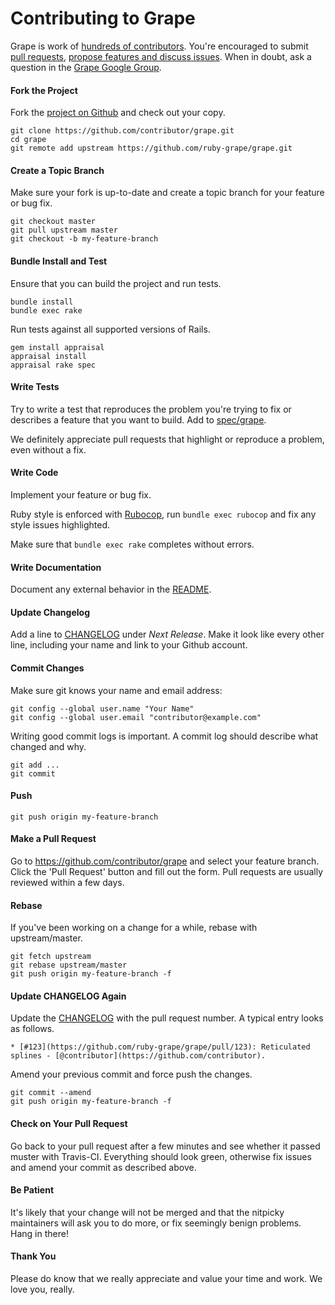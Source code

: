 # Contributing to Grape

Grape is work of [hundreds of contributors](https://github.com/ruby-grape/grape/graphs/contributors). You're encouraged to submit [pull requests](https://github.com/ruby-grape/grape/pulls), [propose features and discuss issues](https://github.com/ruby-grape/grape/issues). When in doubt, ask a question in the [Grape Google Group](http://groups.google.com/group/ruby-grape).

#### Fork the Project

Fork the [project on Github](https://github.com/ruby-grape/grape) and check out your copy.

```
git clone https://github.com/contributor/grape.git
cd grape
git remote add upstream https://github.com/ruby-grape/grape.git
```

#### Create a Topic Branch

Make sure your fork is up-to-date and create a topic branch for your feature or bug fix.

```
git checkout master
git pull upstream master
git checkout -b my-feature-branch
```

#### Bundle Install and Test

Ensure that you can build the project and run tests.

```
bundle install
bundle exec rake
```

Run tests against all supported versions of Rails.

```
gem install appraisal
appraisal install
appraisal rake spec
```

#### Write Tests

Try to write a test that reproduces the problem you're trying to fix or describes a feature that you want to build. Add to [spec/grape](spec/grape).

We definitely appreciate pull requests that highlight or reproduce a problem, even without a fix.

#### Write Code

Implement your feature or bug fix.

Ruby style is enforced with [Rubocop](https://github.com/bbatsov/rubocop), run `bundle exec rubocop` and fix any style issues highlighted.

Make sure that `bundle exec rake` completes without errors.

#### Write Documentation

Document any external behavior in the [README](README.md).

#### Update Changelog

Add a line to [CHANGELOG](CHANGELOG.md) under _Next Release_. Make it look like every other line, including your name and link to your Github account.

#### Commit Changes

Make sure git knows your name and email address:

```
git config --global user.name "Your Name"
git config --global user.email "contributor@example.com"
```

Writing good commit logs is important. A commit log should describe what changed and why.

```
git add ...
git commit
```

#### Push

```
git push origin my-feature-branch
```

#### Make a Pull Request

Go to https://github.com/contributor/grape and select your feature branch. Click the 'Pull Request' button and fill out the form. Pull requests are usually reviewed within a few days.

#### Rebase

If you've been working on a change for a while, rebase with upstream/master.

```
git fetch upstream
git rebase upstream/master
git push origin my-feature-branch -f
```

#### Update CHANGELOG Again

Update the [CHANGELOG](CHANGELOG.md) with the pull request number. A typical entry looks as follows.

```
* [#123](https://github.com/ruby-grape/grape/pull/123): Reticulated splines - [@contributor](https://github.com/contributor).
```

Amend your previous commit and force push the changes.

```
git commit --amend
git push origin my-feature-branch -f
```

#### Check on Your Pull Request

Go back to your pull request after a few minutes and see whether it passed muster with Travis-CI. Everything should look green, otherwise fix issues and amend your commit as described above.

#### Be Patient

It's likely that your change will not be merged and that the nitpicky maintainers will ask you to do more, or fix seemingly benign problems. Hang in there!

#### Thank You

Please do know that we really appreciate and value your time and work. We love you, really.
